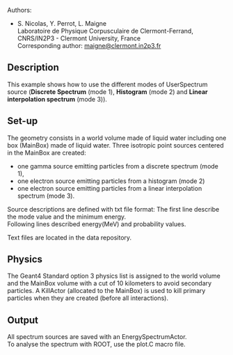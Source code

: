 Authors: 
- S. Nicolas, Y. Perrot, L. Maigne<br>
Laboratoire de Physique Corpusculaire de Clermont-Ferrand, CNRS/IN2P3 - Clermont University, France<br>
Corresponding author: maigne@clermont.in2p3.fr

## Description

This example shows how to use the different modes of UserSpectrum source (**Discrete Spectrum** (mode 1), **Histogram** (mode 2) 
and **Linear interpolation spectrum** (mode 3)).

## Set-up

The geometry consists in a world volume made of liquid water including one box (MainBox) made of liquid water.
Three isotropic point sources centered in the MainBox are created:
* one gamma source emitting particles from a discrete spectrum (mode 1),<br>
* one electron source emitting particles from a histogram (mode 2)<br>
* one electron source emitting particles from a linear interpolation spectrum (mode 3).<br>

Source descriptions are defined with txt file format:
The first line describe the mode value and the minimum energy.<br>
Following lines described energy(MeV) and probability values.

Text files are located in the data repository.

## Physics

The Geant4 Standard option 3 physics list is assigned to the world volume and the MainBox volume with a cut of 10 kilometers to 
avoid secondary particles. A KillActor (allocated to the MainBox) is used to kill primary particles when they are created (before all interactions).


## Output

All spectrum sources are saved with an EnergySpectrumActor.<br>
To analyse the spectrum with ROOT, use the plot.C macro file.
